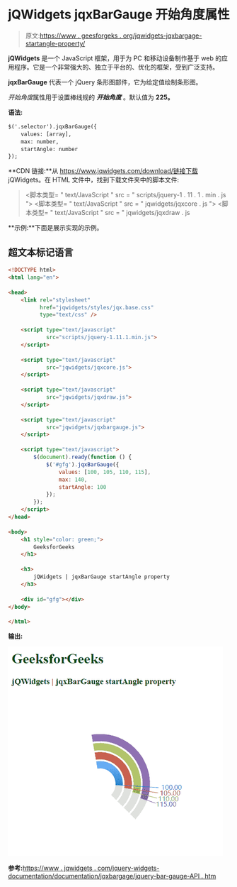 # jQWidgets jqxBarGauge 开始角度属性

> 原文:[https://www . geesforgeks . org/jqwidgets-jqxbargage-startangle-property/](https://www.geeksforgeeks.org/jqwidgets-jqxbargauge-startangle-property/)

**jQWidgets** 是一个 JavaScript 框架，用于为 PC 和移动设备制作基于 web 的应用程序。它是一个非常强大的、独立于平台的、优化的框架，受到广泛支持。

**jqxBarGauge** 代表一个 jQuery 条形图部件，它为给定值绘制条形图。

*开始角度*属性用于设置棒线规的 ***开始角度*** 。默认值为 **225。**

**语法:**

```html
$('.selector').jqxBarGauge({
    values: [array], 
    max: number,
    startAngle: number
});
```

**CDN 链接:**从 https://www.jqwidgets.com/download/链接下载 jQWidgets。在 HTML 文件中，找到下载文件夹中的脚本文件:

> <link rel="”stylesheet”" href="”jqwidgets/styles/jqx.base.css”" type="”text/css”">
> <脚本类型= " text/JavaScript " src = " scripts/jquery-1 . 11 . 1 . min . js "></脚本类型>
> <脚本类型= " text/JavaScript " src = " jqwidgets/jqxcore . js "></脚本类型>
> <脚本类型= " text/JavaScript " src = " jqwidgets/jqxdraw . js

**示例:**下面是展示实现的示例。

## 超文本标记语言

```html
<!DOCTYPE html>
<html lang="en">

<head>
    <link rel="stylesheet"
          href="jqwidgets/styles/jqx.base.css" 
          type="text/css" />

    <script type="text/javascript" 
            src="scripts/jquery-1.11.1.min.js">
    </script>

    <script type="text/javascript" 
            src="jqwidgets/jqxcore.js">
    </script>

    <script type="text/javascript" 
            src="jqwidgets/jqxdraw.js">
    </script>

    <script type="text/javascript" 
            src="jqwidgets/jqxbargauge.js">
    </script>

    <script type="text/javascript">
        $(document).ready(function () {
            $('#gfg').jqxBarGauge({
                values: [100, 105, 110, 115], 
                max: 140, 
                startAngle: 100
            });
        });
    </script>
</head>

<body>
    <h1 style="color: green;">
        GeeksforGeeks
    </h1>

    <h3>
        jQWidgets | jqxBarGauge startAngle property
    </h3>

    <div id="gfg"></div>
</body>

</html>
```

**输出:**

![](img/807f5a7f46aed1db5a43b7e8d4d3c759.png)

**参考:**[https://www . jqwidgets . com/jquery-widgets-documentation/documentation/jqxbargage/jquery-bar-gauge-API . htm](https://www.jqwidgets.com/jquery-widgets-documentation/documentation/jqxbargauge/jquery-bar-gauge-api.htm)